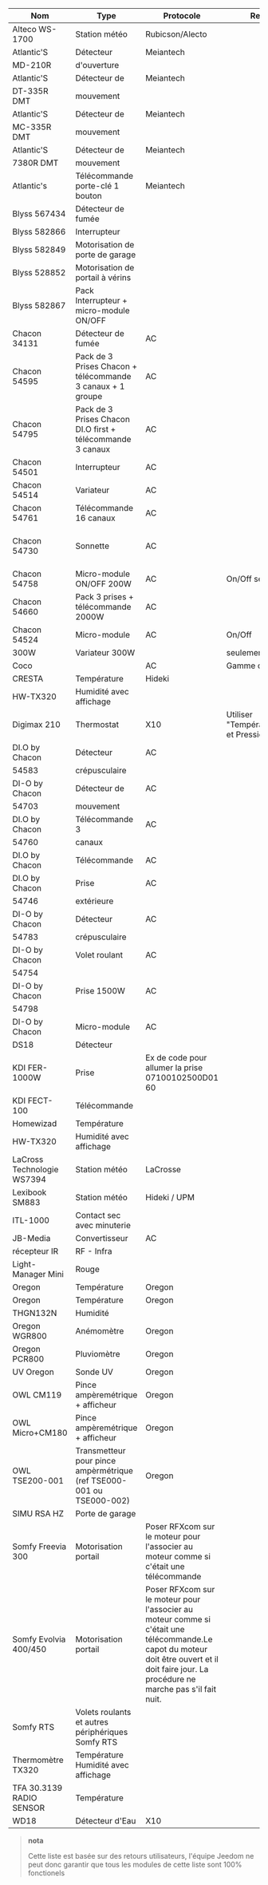 | Nom            | Type           | Protocole      | Remarque       | Lien           |
|----------------|----------------|----------------|----------------|----------------|
| Alteco WS-1700 | Station météo  | Rubicson/Alecto              |                |                |
| Atlantic'S     | Détecteur      | Meiantech      |                |                |
| MD-210R        | d'ouverture    |                |                |                |
| Atlantic'S     | Détecteur de   | Meiantech      |                |                |
| DT-335R DMT    | mouvement      |                |                |                |
| Atlantic'S     | Détecteur de   | Meiantech      |                |                |
| MC-335R DMT    | mouvement      |                |                |                |
| Atlantic'S     | Détecteur de   | Meiantech      |                |                |
| 7380R DMT      | mouvement      |                |                |                |
| Atlantic's     | Télécommande porte-clé 1 bouton   | Meiantech      |                |                |
| Blyss 567434   | Détecteur de fumée  |                |                |                |
| Blyss 582866   | Interrupteur   |                |                |                |
| Blyss 582849   | Motorisation de porte de garage |                |                |                |
| Blyss 528852   | Motorisation de portail à vérins  |                |                |                |
| Blyss 582867   | Pack Interrupteur + micro-module ON/OFF         |                |                |                |
| Chacon 34131   | Détecteur de fumée  | AC             |                |                |
| Chacon 54595   | Pack de 3 Prises Chacon  + télécommande 3 canaux + 1 groupe     | AC             |                |                |
| Chacon 54795   | Pack de 3 Prises Chacon  DI.O first + télécommande 3 canaux      | AC             |                |                |
| Chacon 54501   | Interrupteur   | AC             |                |                |
| Chacon 54514   | Variateur      | AC             |                |                |
| Chacon 54761   | Télécommande 16 canaux    | AC             |                |                |
| Chacon 54730   | Sonnette       | AC             |                | [Acheter](http://www.domadoo.fr/fr/peripheriques/574-chacon-di-o-carillon-sans-fil-e nfichable.html)              |
| Chacon 54758   | Micro-module ON/OFF 200W   | AC             | On/Off seulement        |                |
| Chacon 54660   | Pack 3 prises + télécommande 2000W  | AC             |                |                |
| Chacon 54524   | Micro-module   | AC             | On/Off         |                |
| 300W           | Variateur 300W |                | seulement      |                |
| Coco           |                | AC             | Gamme complète | [Acheter](http://www.domotique-store.fr/36_coco-devient-trust-smart-home)            |
| CRESTA         | Température    | Hideki         |                |                |
| HW-TX320       | Humidité avec affichage      |                |                |                |
| Digimax 210    | Thermostat     | X10            | Utiliser "Température,Humidité et Pression - Défaut"        |                |
| DI.O by Chacon | Détecteur      | AC             |                |                |
| 54583          | crépusculaire  |                |                |                |
| DI-O by Chacon | Détecteur de   | AC             |                |                |
| 54703          | mouvement      |                |                |                |
| DI.O by Chacon | Télécommande 3 | AC             |                |                |
| 54760          | canaux         |                |                |                |
| DI.O by Chacon | Télécommande   | AC             |                | [Acheter](http://www.domadoo.fr/produit,1528,15,CHACON-T%E5%B9%A8%E5%B6%B0ommande-16-canaux-Blanche-%28gamme-DI-O%29.htm)      |
| DI.O by Chacon | Prise          | AC             |                |                |
| 54746          | extérieure     |                |                |                |
| DI-O by Chacon | Détecteur      | AC             |                |                |
| 54783          | crépusculaire  |                |                |                |
| DI-O by Chacon | Volet roulant  | AC             |                |                |
| 54754          |                |                |                |                |
| DI-O by Chacon | Prise 1500W    | AC             |                |                |
| 54798          |                |                |                |                |
| DI-O by Chacon | Micro-module   | AC             |                | [Acheter](http://www.domadoo.fr/fr/peripheriques/2999-chacon-micromodule-pour-prise-murale-3500w-5411478547907.html) |
| DS18           | Détecteur      |                |                | [Acheter](http://www.planete-domotique.com/ds18-detecteur-de-porte-fenetre-sans-fil.html)          |
| KDI FER-1000W  | Prise          | Ex de code pour allumer la prise 07100102500D01 60             |                |                |
| KDI FECT-100   | Télécommande   |                |                |                |
| Homewizad      | Température    |                |                |                |
| HW-TX320       | Humidité avec affichage      |                |                |                |
| LaCross Technologie WS7394       | Station météo  | LaCrosse       |                |                |
| Lexibook SM883 | Station météo  | Hideki / UPM   |                |                |
| ITL-1000       | Contact sec avec minuterie |                |                |                |
| JB-Media       | Convertisseur  | AC             |                |                |
| récepteur IR   | RF - Infra     |                |                |                |
| Light-Manager Mini | Rouge          |                |                |                |
| Oregon         | Température    | Oregon         |                | [Acheter](http://my-domotique.com/store/index.php?id_product=48&controller=product&id_lang=2)      |
| Oregon         | Température    | Oregon         |                |                |
| THGN132N       | Humidité       |                |                |                |
| Oregon WGR800  | Anémomètre     | Oregon         |                |                |
| Oregon PCR800  | Pluviomètre    | Oregon         |                |                |
| UV Oregon      | Sonde UV       | Oregon         |                | [Acheter](http://www.domadoo.fr/fr/peripheriques/2129-oregon-scientific-sonde-uv-uvn800-pour-station-pro.html)   |
| OWL CM119      | Pince ampèremétrique + afficheur          | Oregon         |                |                |
| OWL Micro+CM180     | Pince ampèremétrique + afficheur         | Oregon         |                |                |
| OWL TSE200-001 | Transmetteur pour pince ampèrmétrique (ref TSE000-001 ou TSE000-002)  | Oregon         |                |                |
| SIMU RSA HZ    | Porte de garage         |                |                |                |
| Somfy Freevia 300  | Motorisation portail   | Poser RFXcom sur le moteur pour l'associer au moteur comme si c'était une télécommande   |                |                |
| Somfy Evolvia 400/450 | Motorisation portail   | Poser RFXcom sur le moteur pour l'associer au moteur comme si c'était une télécommande.Le capot du moteur doit être ouvert et il doit faire jour. La procédure ne marche pas s'il fait nuit.          |                |                |
| Somfy RTS      | Volets roulants et autres périphériques Somfy RTS      |                |                |                |
| Thermomètre TX320   | Température Humidité avec affichage      |                |                |                |
| TFA 30.3139 RADIO SENSOR    | Température    |                |                |                |
| WD18           | Détecteur d'Eau     | X10            |                |                |

> **nota**
>
> Cette liste est basée sur des retours utilisateurs, l'équipe Jeedom ne
> peut donc garantir que tous les modules de cette liste sont 100%
> fonctionels
